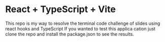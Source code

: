 # React + TypeScript + Vite

This repo is  my way to resolve the terminal code challenge of slides using react hooks and TypeScript
If you wanted to test this applica cation just clone the repo and install the package.json to see the results.
